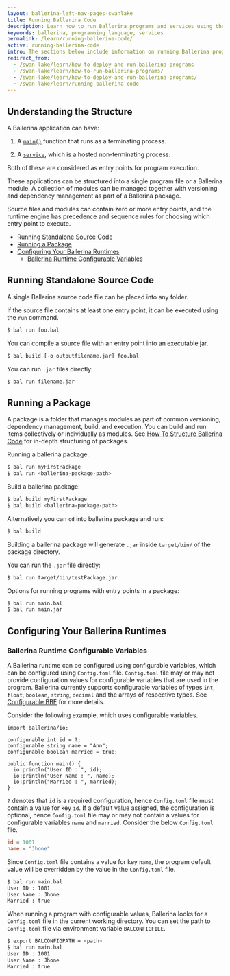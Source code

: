```yaml
---
layout: ballerina-left-nav-pages-swanlake
title: Running Ballerina Code
description: Learn how to run Ballerina programs and services using the CLI tool.
keywords: ballerina, programming language, services
permalink: /learn/running-ballerina-code/
active: running-ballerina-code
intro: The sections below include information on running Ballerina programs.
redirect_from:
  - /swan-lake/learn/how-to-deploy-and-run-ballerina-programs
  - /swan-lake/learn/how-to-run-ballerina-programs/
  - /swan-lake/learn/how-to-deploy-and-run-ballerina-programs/
  - /swan-lake/learn/running-ballerina-code
---
```


## Understanding the Structure

A Ballerina application can have:

1. A [`main()`](/swan-lake/learn/by-example/the-main-function.html) function that runs as a terminating process.

2. A [`service`](/swan-lake/learn/by-example/hello-world-service.html), which is a hosted non-terminating process.

Both of these are considered as entry points for program execution. 

These applications can be structured into a single program file or a Ballerina module. A collection of modules can be managed together with versioning and dependency management as part of a Ballerina package. 

Source files and modules can contain zero or more entry points, and the runtime engine has precedence and sequence rules for choosing which entry point to execute.

- [Running Standalone Source Code](#running-standalone-source-code)
- [Running a Package](#running-a-package)
- [Configuring Your Ballerina Runtimes](#configuring-your-ballerina-runtimes)
  - [Ballerina Runtime Configurable Variables](#ballerina-runtime-configurable-variables)

## Running Standalone Source Code
A single Ballerina source code file can be placed into any folder. 

If the source file contains at least one entry point, it can be executed using the `run` command.
    
```bash
$ bal run foo.bal
```

You can compile a source file with an entry point into an executable jar.
    
```bash
$ bal build [-o outputfilename.jar] foo.bal
```  

You can run `.jar` files directly:
```bash
$ bal run filename.jar
```

## Running a Package
A package is a folder that manages modules as part of common versioning, dependency management, build, and execution. You can build and run items collectively or individually as modules. See [How To Structure Ballerina Code](/swan-lake/learn/how-to-structure-ballerina-code) for in-depth structuring of packages.

Running a ballerina package:
```bash
$ bal run myFirstPackage 
$ bal run <ballerina-package-path>
```

Build a ballerina package:
```bash
$ bal build myFirstPackage
$ bal build <ballerina-package-path>
```
Alternatively you can `cd` into ballerina package and run:
```bash    
$ bal build
```
Building a ballerina package will generate `.jar` inside `target/bin/` of the package directory.

You can run the `.jar` file directly:
```bash
$ bal run target/bin/testPackage.jar
```

Options for running programs with entry points in a package:  
```bash
$ bal run main.bal
$ bal run main.jar
```

## Configuring Your Ballerina Runtimes

### Ballerina Runtime Configurable Variables

A Ballerina runtime can be configured using configurable variables, which can be configured using `Config.toml` file. 
`Config.toml` file may or may not provide configuration values for configurable variables that are used in the program. 
Ballerina currently supports configurable variables of types `int`, `float`, `boolean`, `string`, `decimal` and the arrays of respective types. 
See [Configurable BBE](/swan-lake/learn/by-example/configurable.html) for more details.

Consider the following example, which uses configurable variables.

```ballerina
import ballerina/io;

configurable int id = ?;
configurable string name = "Ann";
configurable boolean married = true;

public function main() {
  io:println("User ID : ", id);
  io:println("User Name : ", name);
  io:println("Married : ", married);
}
```

`?` denotes that `id` is a required configuration, hence `Config.toml` file must contain a value for key `id`.
If a default value assigned, the configuration is optional, hence `Config.toml` file may or may not contain a values for
configurable variables `name` and `married`.
Consider the below `Config.toml` file.
```toml
id = 1001
name = "Jhone"
```
 Since `Config.toml` file contains a value for key `name`, the program default
value will be overridden by the value in the `Config.toml` file.

```bash
$ bal run main.bal
User ID : 1001
User Name : Jhone
Married : true
```

When running a program with configurable values, Ballerina looks for a `Config.toml` file in the current working directory. 
You can set the path to `Config.toml` file via environment variable `BALCONFIGFILE`.

```bash
$ export BALCONFIGPATH = <path>
$ bal run main.bal
User ID : 1001
User Name : Jhone
Married : true
```

